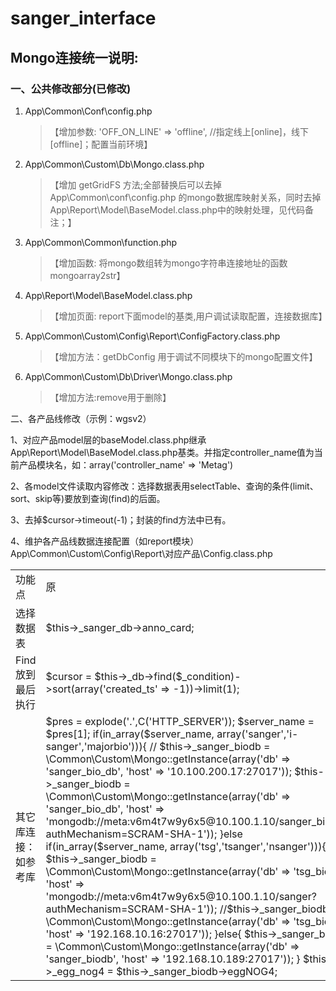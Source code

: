 # sanger_interface
## Mongo连接统一说明:

### 一、公共修改部分(已修改)
1. App\Common\Conf\config.php
    > 【增加参数:  'OFF_ON_LINE' => 'offline', //指定线上[online]，线下[offline]；配置当前环境】

2. App\Common\Custom\Db\Mongo.class.php
    > 【增加 getGridFS 方法;全部替换后可以去掉App\Common\conf\config.php 的mongo数据库映射关系，同时去掉App\Report\Model\BaseModel.class.php中的映射处理，见代码备注；】

3. App\Common\Common\function.php
    > 【增加函数: 将mongo数组转为mongo字符串连接地址的函数mongoarray2str】

4. App\Report\Model\BaseModel.class.php
    > 【增加页面: report下面model的基类,用户调试读取配置，连接数据库】

5. App\Common\Custom\Config\Report\ConfigFactory.class.php
    > 【增加方法：getDbConfig 用于调试不同模块下的mongo配置文件】

6. App\Common\Custom\Db\Driver\Mongo.class.php
    > 【增加方法:remove用于删除】

二、各产品线修改（示例：wgsv2）

1、对应产品model层的baseModel.class.php继承App\Report\Model\BaseModel.class.php基类。并指定controller_name值为当前产品模块名，如：array('controller_name' => 'Metag')

2、各model文件读取内容修改：选择数据表用selectTable、查询的条件(limit、sort、skip等)要放到查询(find)的后面。

3、去掉$cursor->timeout(-1)；封装的find方法中已有。

4、维护各产品线数据连接配置（如report模块）App\Common\Custom\Config\Report\对应产品\Config.class.php

<table>
<tr><td>功能点</td><td>原</td><td>现</td></tr>
<tr>
    <td>选择数据表</td>
    <td>
        $this->_sanger_db->anno_card;
    </td>
    <td>
        $this->_sanger_db->selectTable('anno_card');
    </td>
</tr>
<tr>
    <td>Find放到最后执行</td>
    <td>
        $cursor = $this->_db->find($_condition)->sort(array('created_ts' => -1))->limit(1);
    </td>
    <td>
        $cursor = $this->_db->sort(array('created_ts' => -1))->limit(1)->find($_condition);
    </td>
</tr>
<tr>
    <td>其它库连接：如参考库</td>
    <td>
        $pres = explode('.',C('HTTP_SERVER'));
        $server_name = $pres[1];
        if(in_array($server_name, array('sanger','i-sanger','majorbio'))){
            // $this->_sanger_biodb = \Common\Custom\Mongo::getInstance(array('db' => 'sanger_bio_db', 'host' => '10.100.200.17:27017'));
            $this->_sanger_biodb = \Common\Custom\Mongo::getInstance(array('db' => 'sanger_bio_db', 'host' => 'mongodb://meta:v6m4t7w9y6x5@10.100.1.10/sanger_biodb?authMechanism=SCRAM-SHA-1'));
        }else if(in_array($server_name, array('tsg','tsanger','nsanger'))){
            $this->_sanger_biodb = \Common\Custom\Mongo::getInstance(array('db' => 'tsg_biodb', 'host' => 'mongodb://meta:v6m4t7w9y6x5@10.100.1.10/sanger?authMechanism=SCRAM-SHA-1'));
            //$this->_sanger_biodb = \Common\Custom\Mongo::getInstance(array('db' => 'tsg_biodb', 'host' => '192.168.10.16:27017'));
        }else{
            $this->_sanger_biodb = \Common\Custom\Mongo::getInstance(array('db' => 'sanger_biodb', 'host' => '192.168.10.189:27017'));
        }
        $this->_egg_nog4 = $this->_sanger_biodb->eggNOG4;
    </td>
    <td>
        $db_config_params   = array('module_name' => MODULE_NAME, 'controller_name' => 'Bio','off_on_line' => C('OFF_ON_LINE'));
        $db_config          = \Common\Custom\Config\Report\ConfigFactory::getDbConfig($db_config_params);
        $host               = mongoarray2str($db_config);
        if (empty($host)) {
            echo '转化mongo数据库连接出错';
            exit;
        }
        $db_name = $this->getMongoDbNameByDbName($db_config['db_name']); //取mongodb库名
        $this->_sanger_biodb = \Common\Custom\Db\Mongo::getInstance(array('db' => $db_name, 'host' => $host));
        $this->_egg_nog4 = $this->_sanger_biodb->selectTable('eggNOG4');
    </td>
</tr>
</table>